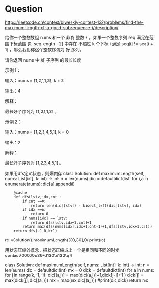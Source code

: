 
# Question
https://leetcode.cn/contest/biweekly-contest-132/problems/find-the-maximum-length-of-a-good-subsequence-i/description/

给你一个整数数组 nums 和一个 非负 整数 k 。如果一个整数序列 seq 满足在范围下标范围 [0, seq.length - 2] 中存在 不超过 k 个下标 i 满足 seq[i] != seq[i + 1] ，那么我们称这个整数序列为 好 序列。

请你返回 nums 中 好 
子序列
 的最长长度

 

示例 1：

输入：nums = [1,2,1,1,3], k = 2

输出：4

解释：

最长好子序列为 [1,2,1,1,3] 。

示例 2：

输入：nums = [1,2,3,4,5,1], k = 0

输出：2

解释：

最长好子序列为 [1,2,3,4,5,1] 。

如果用dfs定义状态，则爆内存
class Solution:
    def maximumLength(self, nums: List[int], k: int) -> int:
        n = len(nums)
        dic = defaultdict(list)
        for i,a in enumerate(nums):
            dic[a].append(i)
        
        @cache
        def dfs(lstv,idx,cnt):
            if cnt ==0:
                return len(dic[lstv]) - bisect_left(dic[lstv], idx)
            if idx ==n:
                return 0
            if nums[idx] == lstv:
                return dfs(lstv,idx+1,cnt)+1
            return max(dfs(nums[idx],idx+1,cnt-1)+1,dfs(lstv,idx+1,cnt))
        return dfs(-1,0,k+1)
        
re =Solution().maximumLength([30,30],0)
print(re)

用状态压缩的概念，把状态压缩成上一个是相同和不同的时候  contest\00000c397d130\d132\q4


class Solution:
    def maximumLength(self, nums: List[int], k: int) -> int:
        n = len(nums)
        dic = defaultdict(int)
        mx = 0
        dick = defaultdict(int)
        for a in nums:
            for j in range(k,-1,-1):
                dic[(a,j)] = max(dic[(a,j)]+1,dick[j-1]+1 )
                dick[j] = max(dick[j], dic[(a,j)])
                mx = max(mx,dic[(a,j)])
        #print(dic,dick)
        return mx 